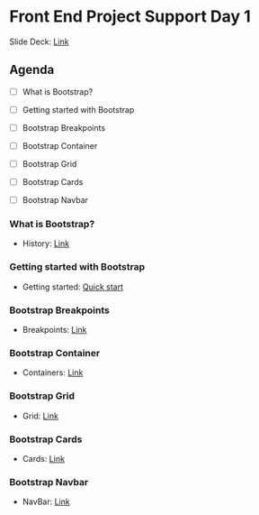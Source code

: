 # Front End Project Support Day 1

Slide Deck: [Link](https://docs.google.com/presentation/d/1_ZBaeoMfeYqwBO4MkU4q553OPrSVHYhkPX7eDFOw8ds/edit?usp=sharing)

## Agenda

- [ ] What is Bootstrap?
- [ ] Getting started with Bootstrap
- [ ] Bootstrap Breakpoints
- [ ] Bootstrap Container
- [ ] Bootstrap Grid
- [ ] Bootstrap Cards
- [ ] Bootstrap Navbar


### What is Bootstrap?
- History: [Link](https://getbootstrap.com/docs/5.3/about/overview/)

### Getting started with Bootstrap
- Getting started: [Quick start](https://getbootstrap.com/docs/5.3/getting-started/introduction/#quick-start)

### Bootstrap Breakpoints
- Breakpoints: [Link](https://getbootstrap.com/docs/5.3/layout/breakpoints/)

### Bootstrap Container
- Containers: [Link](https://getbootstrap.com/docs/5.3/layout/containers/#responsive-containers)

### Bootstrap Grid
- Grid: [Link](https://getbootstrap.com/docs/5.3/layout/grid/)

### Bootstrap Cards
- Cards: [Link](https://getbootstrap.com/docs/5.3/components/card/)

### Bootstrap Navbar
- NavBar: [Link](https://getbootstrap.com/docs/5.3/components/navbar/)






